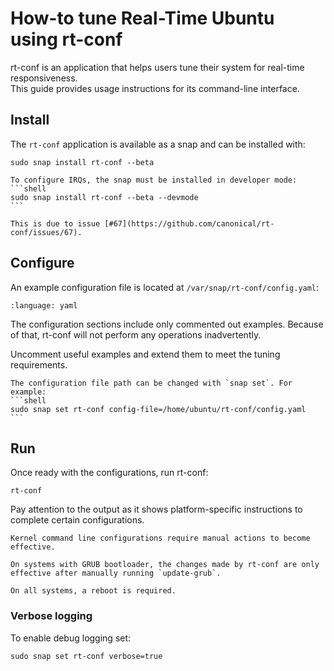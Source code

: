 # How-to tune Real-Time Ubuntu using rt-conf

rt-conf is an application that helps users tune their system for real-time responsiveness.  
This guide provides usage instructions for its command-line interface.

## Install

The `rt-conf` application is available as a snap and can be installed with:

```shell
sudo snap install rt-conf --beta
```

````{important}
To configure IRQs, the snap must be installed in developer mode:
```shell
sudo snap install rt-conf --beta --devmode
```

This is due to issue [#67](https://github.com/canonical/rt-conf/issues/67). 

````
<!-- TODO: Complement information with supported systems once the tool is in a stable state -->

## Configure

An example configuration file is located at `/var/snap/rt-conf/config.yaml`:

```{literalinclude} rt-conf-config.yaml
:language: yaml
```

The configuration sections include only commented out examples.
Because of that, rt-conf will not perform any operations inadvertently.

Uncomment useful examples and extend them to meet the tuning requirements.

````{tip}
The configuration file path can be changed with `snap set`. For example:
```shell
sudo snap set rt-conf config-file=/home/ubuntu/rt-conf/config.yaml
```
````

## Run

Once ready with the configurations, run rt-conf:
```shell
rt-conf
```

Pay attention to the output as it shows platform-specific instructions to complete certain configurations.

```{tip}
Kernel command line configurations require manual actions to become effective.

On systems with GRUB bootloader, the changes made by rt-conf are only effective after manually running `update-grub`.

On all systems, a reboot is required.
```


### Verbose logging

To enable debug logging set:
```shell
sudo snap set rt-conf verbose=true
```
